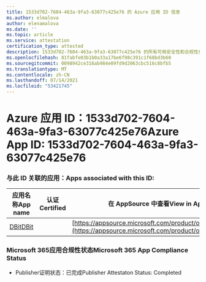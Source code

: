```yaml
---
title: 1533d702-7604-463a-9fa3-63077c425e76 的 Azure 应用 ID 信息
ms.author: elmalova
author: elenamalova
ms.date: ''
ms.topic: article
ms.service: attestation
certification_type: attested
description: 1533d702-7604-463a-9fa3-63077c425e76 的所有可用安全性和合规性信息。
ms.openlocfilehash: 81fabfe03b1b0a33a17be6f98c391c1f68bd3b60
ms.sourcegitcommit: 0098942ce316ab984e09fd9d2063cbc516c8bfb5
ms.translationtype: MT
ms.contentlocale: zh-CN
ms.lasthandoff: 07/14/2021
ms.locfileid: "53421745"
---
```

# <a name="azure-app-id-1533d702-7604-463a-9fa3-63077c425e76"></a><span data-ttu-id="f8e32-103">Azure 应用 ID：1533d702-7604-463a-9fa3-63077c425e76</span><span class="sxs-lookup"><span data-stu-id="f8e32-103">Azure App ID: 1533d702-7604-463a-9fa3-63077c425e76</span></span>


### <a name="apps-associated-with-this-id"></a><span data-ttu-id="f8e32-104">与此 ID 关联的应用：</span><span class="sxs-lookup"><span data-stu-id="f8e32-104">Apps associated with this ID:</span></span>
| <span data-ttu-id="f8e32-105">**应用名称**</span><span class="sxs-lookup"><span data-stu-id="f8e32-105">**App name**</span></span> | <span data-ttu-id="f8e32-106">**认证**</span><span class="sxs-lookup"><span data-stu-id="f8e32-106">**Certified**</span></span> | <span data-ttu-id="f8e32-107">**在 AppSource 中查看**</span><span class="sxs-lookup"><span data-stu-id="f8e32-107">**View in AppSource**</span></span> |
|-|-|-|
| [<span data-ttu-id="f8e32-108">DBit</span><span class="sxs-lookup"><span data-stu-id="f8e32-108">DBit</span></span>](https://docs.microsoft.com/en-us/microsoft-365-app-certification/forward/WA200001536) |  | [https://appsource.microsoft.com/product/office/WA200001536](https://appsource.microsoft.com/product/office/WA200001536) |

### <a name="microsoft-365-app-compliance-status"></a><span data-ttu-id="f8e32-109">Microsoft 365应用合规性状态</span><span class="sxs-lookup"><span data-stu-id="f8e32-109">Microsoft 365 App Compliance Status</span></span>
- <span data-ttu-id="f8e32-110">Publisher证明状态：已完成</span><span class="sxs-lookup"><span data-stu-id="f8e32-110">Publisher Attestaton Status: Completed</span></span>
